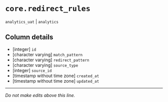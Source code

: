 # `core.redirect_rules`
`analytics_uat` | `analytics`

## Column details
* [integer]   `id`
* [character varying] `match_pattern`
* [character varying] `redirect_pattern`
* [character varying] `source_type`
* [integer]   `source_id`
* [timestamp without time zone] `created_at`
* [timestamp without time zone] `updated_at`

-------------------------------------------------------------------------------
*Do not make edits above this line.*
